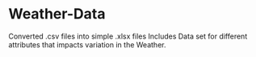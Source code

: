 # Weather-Data


Converted .csv files into simple .xlsx files
Includes Data set for different attributes that impacts variation in the Weather.
